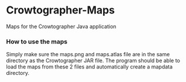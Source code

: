 # Crowtographer-Maps
Maps for the Crowtographer Java application

### How to use the maps
Simply make sure the maps.png and maps.atlas file are in the same directory as the Crowtographer JAR file. The program should be able to load the maps from these 2 files and automatically create a mapdata directory.
